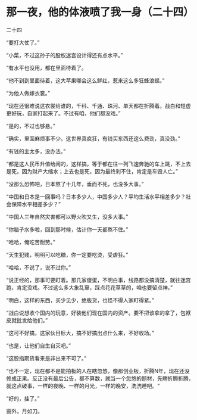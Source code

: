 那一夜，他的体液喷了我一身（二十四）
====

			

二十四

“要打大仗了。”

“小菜，不过这孙子的股权迷宫设计得还有点水平。”

“有水平也没用，都在里面待着了。

“他不到到里面待着，这大苹果哪会这么鲜红，惹来这么多狂蜂浪蝶。”

“为他人做嫁衣裳。”

“现在还很难说这衣裳给谁的，千科、千通、珠河、单天都在折腾着。战白和短虚更好玩，自家打起来了。不过有咱，他们都没戏。”

“是的，不过也够悬。”

“确实，里面麻烦事不少。这世界真疯狂，有钱买东西还这么费劲，真没劲。”

“有钱的主太多，没办法。”

“都是这人民币升值给闹的，这样搞，等于都在往一列飞速奔驰的车上跳，不上去是死，因为财产大缩水；上去也是死，因为最终刹不住，肯定是车毁人亡。”

“没那么恐怖吧，日本熬了十几年，垂而不死，也没多大事。”

“中国和日本是一回事吗？日本多少人，中国多少人？平均生活水平相差多少？社会保障水平相差多少？”

“中国人三年自然灾害都可以野火吹又生，没多大事。”

“你脑子水多啦，回到那时候，估计你一天都熬不住。”

“哈哈，俺吃苦耐劳。”

“天生犯贱，明明可以吃糖，你一定要吃烫，受虐狂。”

“哈哈，不说了，说不过你。”

“说正经的，那事可要盯着。那几家傻蛋，不明白事，线路都没搞清楚，就往迷宫跑，肯定没戏。不过这么多大象乱窜，踩点花花草草的，咱也要留点神。”

“明白，这样的东西，买少见少，绝版货，也怪不得人家盯得紧。”

“战白说想收个国内的玩意，好装他们现在国内的资产。要不把该拿的拿了，包袱皮就批发给他们。”

“这可不好搞，这家伙目标大，搞不好搞出点什么来，不好收场。”

“也是，让他们自生自灭吧。”

“这股指期货看来是非出来不可了。”

“也不一定，现在都不是能拍板的人在瞎忽悠，像那创业板，折腾N年，现在还没修成正果。反正没有最后公告，都不算数，就当一个忽悠的题材，先瞎折腾折腾，就这点破事，一样的夜晚、一样的月光，一样的晚安，洗洗睡吧。“

“好的，挂了。”   

窗外，月如刀。
